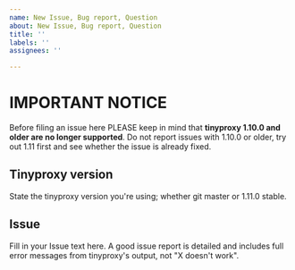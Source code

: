 ```yaml
---
name: New Issue, Bug report, Question
about: New Issue, Bug report, Question
title: ''
labels: ''
assignees: ''

---
```


# IMPORTANT NOTICE

Before filing an issue here PLEASE keep in mind that **tinyproxy 1.10.0 and older are no longer supported**.
Do not report issues with 1.10.0 or older, try out 1.11 first and see whether the issue is already fixed.

## Tinyproxy version
State the tinyproxy version you're using; whether git master or 1.11.0 stable.

## Issue
Fill in your Issue text here.
A good issue report is detailed and includes full error messages from tinyproxy's output, not "X doesn't work".

